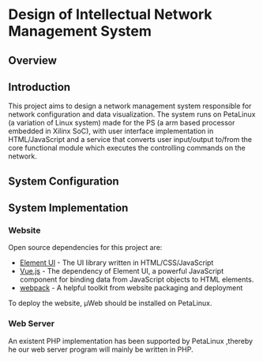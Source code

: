 # Design of Intellectual Network Management System

## Overview
## Introduction

This project aims to design a network management system responsible for network configuration and data visualization. The system runs on PetaLinux (a variation of Linux system) made for the PS (a arm based processor embedded in Xilinx SoC), with user interface implementation in HTML/JavaScript and a service that converts user input/output to/from the core functional module which executes the controlling commands on the network.


## System Configuration

## System Implementation


### Website

Open source dependencies for this project are:

* [Element UI](https://element.eleme.io/) - The UI library written in HTML/CSS/JavaScript 
* [Vue.js](https://vuejs.org/) -  The dependency of Element UI, a powerful JavaScript component for binding data from JavaScript objects to HTML elements.
* [webpack](https://webpack.js.org) - A helpful toolkit from website packaging and deployment

To deploy the website, μWeb should be installed on PetaLinux.

### Web Server

An existent PHP implementation has been supported by PetaLinux ,thereby he our web server program will mainly be written in PHP.


